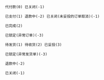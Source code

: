 <!-- 平台 -->

<!-- 自营 -->


<!-- 订单 -->
```
代付款(0) 已关闭(-1)

已支付(1) 退款中(-2) 已关闭(未妥投的订单取消)(-1)

已完成(2)

已锁定(异常订单)(-3)
```

<!-- 发货单 -->

```
待发货(1) 待收货(2) 已妥投(3)

已锁定(异常发货单)(-3)

退款中(-2)

已关闭(-1)
```